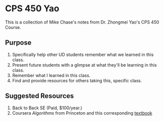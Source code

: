 # CPS 450 Yao

This is a collection of Mike Chase's notes from Dr. Zhongmei Yao's CPS 450 Course.

## Purpose

1. Specifically help other UD students remember what we learned in this class.
2. Present future students with a glimpse at what they'll be learning in this class.
3. Remember what I learned in this class.
4. Find and provide resources for others taking this, specific class.

## Suggested Resources

1. Back to Back SE \(Paid, $100/year.\)
2. Coursera _Algorithms_ from Princeton and this corresponding [textbook](https://algs4.cs.princeton.edu/home/)

